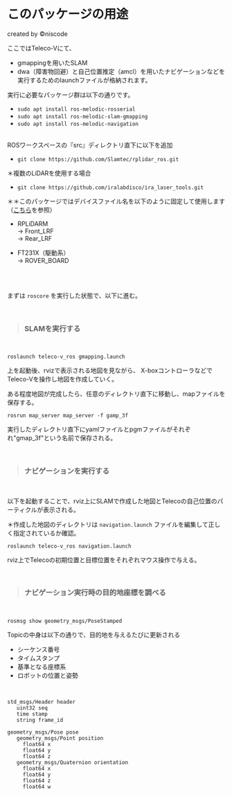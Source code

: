 # このパッケージの用途
created by ©︎niscode

ここではTeleco-Vにて、
- gmappingを用いたSLAM
- dwa（障害物回避）と自己位置推定（amcl）を用いたナビゲーションなどを実行するためのlaunchファイルが格納されます。

実行に必要なパッケージ群は以下の通りです。
- `sudo apt install ros-melodic-rosserial`
- `sudo apt install ros-melodic-slam-gmapping`
- `sudo apt install ros-melodic-navigation`
<br>
ROSワークスペースの『src』ディレクトリ直下に以下を追加<br>

- `git clone https://github.com/Slamtec/rplidar_ros.git`

＊複数のLiDARを使用する場合
- `git clone https://github.com/iralabdisco/ira_laser_tools.git`

＊＊このパッケージではデバイスファイル名を以下のように固定して使用します（[こちら](https://scrapbox.io/nishi-pro/%E3%80%90ROS%E3%80%91USB%E6%8E%A5%E7%B6%9A%E3%81%95%E3%82%8C%E3%81%9F%E3%83%87%E3%83%90%E3%82%A4%E3%82%B9%E3%83%95%E3%82%A1%E3%82%A4%E3%83%AB%E5%90%8D%E3%81%AE%E5%9B%BA%E5%AE%9A)を参照）
- RPLiDARM<br>
   -> Front_LRF<br>
   -> Rear_LRF<br>

- FT231X（駆動系）<br>
   -> ROVER_BOARD
   

<br><br>

まずは `roscore` を実行した状態で、以下に進む。

<br>

> ### SLAMを実行する
<br>

`roslaunch teleco-v_ros gmapping.launch`

上を起動後、rvizで表示される地図を見ながら、
X-boxコントローラなどでTeleco-Vを操作し地図を作成していく。  

ある程度地図が完成したら、任意のディレクトリ直下に移動し、mapファイルを保存する。

`rosrun map_server map_server -f gamp_3f`

実行したディレクトリ直下にyamlファイルとpgmファイルがそれぞれ"gmap_3f"という名前で保存される。

<br>

> ### ナビゲーションを実行する
<br>

以下を起動することで、rviz上にSLAMで作成した地図とTelecoの自己位置のパーティクルが表示される。  

＊作成した地図のディレクトリは `navigation.launch` ファイルを編集して正しく指定されているか確認。

`roslaunch teleco-v_ros navigation.launch`

rviz上でTelecoの初期位置と目標位置をそれぞれマウス操作で与える。

<br>

> ### ナビゲーション実行時の目的地座標を調べる
<br>

`rosmsg show geometry_msgs/PoseStamped`

Topicの中身は以下の通りで、目的地を与えるたびに更新される
- シーケンス番号
- タイムスタンプ
- 基準となる座標系
- ロボットの位置と姿勢  
<br>

```
std_msgs/Header header
   uint32 seq
   time stamp
   string frame_id

geometry_msgs/Pose pose
   geometry_msgs/Point position
     float64 x
     float64 y
     float64 z
   geometry_msgs/Quaternion orientation
     float64 x
     float64 y
     float64 z
     float64 w
```
